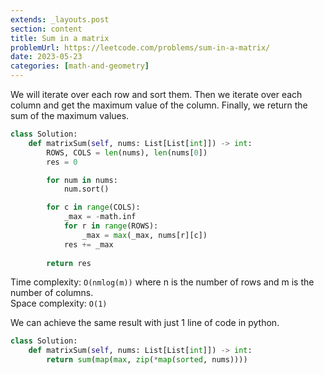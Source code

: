 ```yaml
---
extends: _layouts.post
section: content
title: Sum in a matrix
problemUrl: https://leetcode.com/problems/sum-in-a-matrix/
date: 2023-05-23
categories: [math-and-geometry]
---
```


We will iterate over each row and sort them. Then we iterate over each column and get the maximum value of the column. Finally, we return the sum of the maximum values.

```python
class Solution:
    def matrixSum(self, nums: List[List[int]]) -> int:
        ROWS, COLS = len(nums), len(nums[0])
        res = 0

        for num in nums:
            num.sort()

        for c in range(COLS):
            _max = -math.inf
            for r in range(ROWS):
                _max = max(_max, nums[r][c])
            res += _max
        
        return res
```

Time complexity: `O(nmlog(m))` where n is the number of rows and m is the number of columns. <br/>
Space complexity: `O(1)`

We can achieve the same result with just 1 line of code in python.

```python
class Solution:
    def matrixSum(self, nums: List[List[int]]) -> int:
        return sum(map(max, zip(*map(sorted, nums))))
```
